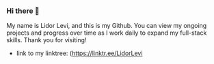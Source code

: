 ### Hi there 👋


My name is Lidor Levi, and this is my Github.
You can view my ongoing projects and progress over time as I work daily to expand my full-stack skills. Thank you for visiting!

- link to my linktree: (https://linktr.ee/LidorLevi

<!--
**LidorLevi123/LidorLevi123** is a ✨ _special_ ✨ repository because its `README.md` (this file) appears on your GitHub profile.

Here are some ideas to get you started:

- 🔭 I’m currently working on ...
- 🌱 I’m currently learning ...
- 👯 I’m looking to collaborate on ...
- 🤔 I’m looking for help with ...
- 💬 Ask me about ...
- 📫 How to reach me: ...
- 😄 Pronouns: ...
- ⚡ Fun fact: ...
-->
